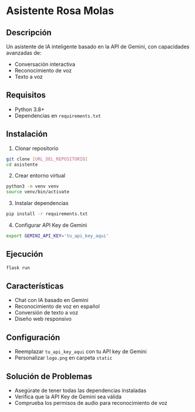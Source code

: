 # Asistente Rosa Molas

## Descripción
Un asistente de IA inteligente basado en la API de Gemini, con capacidades avanzadas de:
+ Conversación interactiva
+ Reconocimiento de voz
+ Texto a voz

## Requisitos
+ Python 3.8+
+ Dependencias en `requirements.txt`

## Instalación

1. Clonar repositorio
```bash
git clone [URL_DEL_REPOSITORIO]
cd asistente
```

2. Crear entorno virtual
```bash
python3 -m venv venv
source venv/bin/activate
```

3. Instalar dependencias
```bash
pip install -r requirements.txt
```

4. Configurar API Key de Gemini
```bash
export GEMINI_API_KEY='tu_api_key_aqui'
```

## Ejecución
```bash
flask run
```

## Características
+ Chat con IA basado en Gemini
+ Reconocimiento de voz en español
+ Conversión de texto a voz
+ Diseño web responsivo

## Configuración
+ Reemplazar `tu_api_key_aqui` con tu API key de Gemini
+ Personalizar `logo.png` en carpeta `static`

## Solución de Problemas
+ Asegúrate de tener todas las dependencias instaladas
+ Verifica que la API Key de Gemini sea válida
+ Comprueba los permisos de audio para reconocimiento de voz
